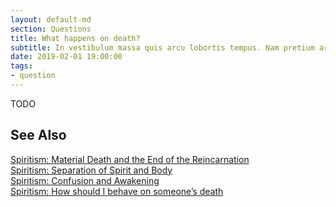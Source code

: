 ```yaml
---
layout: default-md
section: Questions
title: What happens on death?
subtitle: In vestibulum massa quis arcu lobortis tempus. Nam pretium arcu in odio vulputate luctus.
date: 2019-02-01 19:00:00
tags: 
- question
---
```


TODO

## See Also
[Spiritism: Material Death and the End of the Reincarnation](/spiritism/reincarnation/death)  
[Spiritism: Separation of Spirit and Body](/spiritism/reincarnation/separation-spirit-body)  
[Spiritism: Confusion and Awakening](/spiritism/reincarnation/awakening)  
[Spiritism: How should I behave on someone’s death](/spiritism/reincarnation/reactions)  